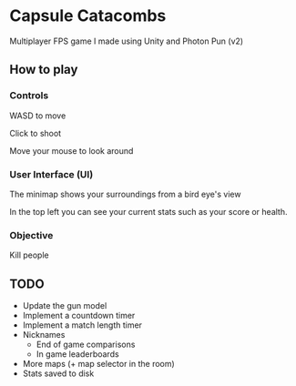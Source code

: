 # Capsule Catacombs
 
Multiplayer FPS game I made using Unity and Photon Pun (v2)

## How to play

### Controls

WASD to move

Click to shoot

Move your mouse to look around

### User Interface (UI)

The minimap shows your surroundings from a bird eye's view

In the top left you can see your current stats such as your score or health.

### Objective
Kill people

## TODO

- Update the gun model
- Implement a countdown timer
- Implement a match length timer
- Nicknames
  - End of game comparisons
  - In game leaderboards
- More maps (+ map selector in the room)
- Stats saved to disk

